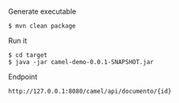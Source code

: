 Generate executable
```
$ mvn clean package
```

Run it
```
$ cd target
$ java -jar camel-demo-0.0.1-SNAPSHOT.jar
```
 
Endpoint
```
http://127.0.0.1:8080/camel/api/documento/{id}
```
 
 
 
 